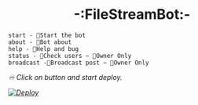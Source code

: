 <h1 align="center">-:FileStreamBot:-</h1>

``` 
start - 🔨Start the bot
about - 🤔Bot about
help - 🤝Help and bug 
status - 👬Check users ~ 👑Owner Only
broadcast -🧾Broadcast post ~ 👑Owner Only
```

<I>♾️ Click on button and start deploy.<i>


[![Deploy](https://www.herokucdn.com/deploy/button.svg)](https://www.heroku.com/deploy?template=https://github.com/Gavravjaggu/FileToLink4UBot)

